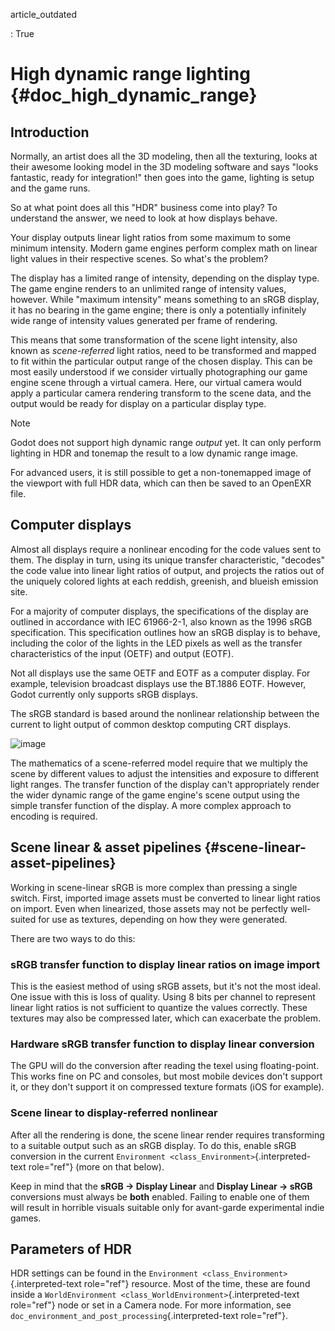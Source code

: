 article_outdated

:   True

# High dynamic range lighting {#doc_high_dynamic_range}

## Introduction

Normally, an artist does all the 3D modeling, then all the texturing,
looks at their awesome looking model in the 3D modeling software and
says \"looks fantastic, ready for integration!\" then goes into the
game, lighting is setup and the game runs.

So at what point does all this \"HDR\" business come into play? To
understand the answer, we need to look at how displays behave.

Your display outputs linear light ratios from some maximum to some
minimum intensity. Modern game engines perform complex math on linear
light values in their respective scenes. So what\'s the problem?

The display has a limited range of intensity, depending on the display
type. The game engine renders to an unlimited range of intensity values,
however. While \"maximum intensity\" means something to an sRGB display,
it has no bearing in the game engine; there is only a potentially
infinitely wide range of intensity values generated per frame of
rendering.

This means that some transformation of the scene light intensity, also
known as *scene-referred* light ratios, need to be transformed and
mapped to fit within the particular output range of the chosen display.
This can be most easily understood if we consider virtually
photographing our game engine scene through a virtual camera. Here, our
virtual camera would apply a particular camera rendering transform to
the scene data, and the output would be ready for display on a
particular display type.

> [!NOTE]
> Godot does not support high dynamic range *output* yet. It can only
> perform lighting in HDR and tonemap the result to a low dynamic range
> image.
>
> For advanced users, it is still possible to get a non-tonemapped image
> of the viewport with full HDR data, which can then be saved to an
> OpenEXR file.

## Computer displays

Almost all displays require a nonlinear encoding for the code values
sent to them. The display in turn, using its unique transfer
characteristic, \"decodes\" the code value into linear light ratios of
output, and projects the ratios out of the uniquely colored lights at
each reddish, greenish, and blueish emission site.

For a majority of computer displays, the specifications of the display
are outlined in accordance with IEC 61966-2-1, also known as the 1996
sRGB specification. This specification outlines how an sRGB display is
to behave, including the color of the lights in the LED pixels as well
as the transfer characteristics of the input (OETF) and output (EOTF).

Not all displays use the same OETF and EOTF as a computer display. For
example, television broadcast displays use the BT.1886 EOTF. However,
Godot currently only supports sRGB displays.

The sRGB standard is based around the nonlinear relationship between the
current to light output of common desktop computing CRT displays.

![image](img/hdr_gamma.png)

The mathematics of a scene-referred model require that we multiply the
scene by different values to adjust the intensities and exposure to
different light ranges. The transfer function of the display can\'t
appropriately render the wider dynamic range of the game engine\'s scene
output using the simple transfer function of the display. A more complex
approach to encoding is required.

## Scene linear & asset pipelines {#scene-linear-asset-pipelines}

Working in scene-linear sRGB is more complex than pressing a single
switch. First, imported image assets must be converted to linear light
ratios on import. Even when linearized, those assets may not be
perfectly well-suited for use as textures, depending on how they were
generated.

There are two ways to do this:

### sRGB transfer function to display linear ratios on image import

This is the easiest method of using sRGB assets, but it\'s not the most
ideal. One issue with this is loss of quality. Using 8 bits per channel
to represent linear light ratios is not sufficient to quantize the
values correctly. These textures may also be compressed later, which can
exacerbate the problem.

### Hardware sRGB transfer function to display linear conversion

The GPU will do the conversion after reading the texel using
floating-point. This works fine on PC and consoles, but most mobile
devices don\'t support it, or they don\'t support it on compressed
texture formats (iOS for example).

### Scene linear to display-referred nonlinear

After all the rendering is done, the scene linear render requires
transforming to a suitable output such as an sRGB display. To do this,
enable sRGB conversion in the current
`Environment <class_Environment>`{.interpreted-text role="ref"} (more on
that below).

Keep in mind that the **sRGB -\> Display Linear** and **Display Linear
-\> sRGB** conversions must always be **both** enabled. Failing to
enable one of them will result in horrible visuals suitable only for
avant-garde experimental indie games.

## Parameters of HDR

HDR settings can be found in the
`Environment <class_Environment>`{.interpreted-text role="ref"}
resource. Most of the time, these are found inside a
`WorldEnvironment <class_WorldEnvironment>`{.interpreted-text
role="ref"} node or set in a Camera node. For more information, see
`doc_environment_and_post_processing`{.interpreted-text role="ref"}.
